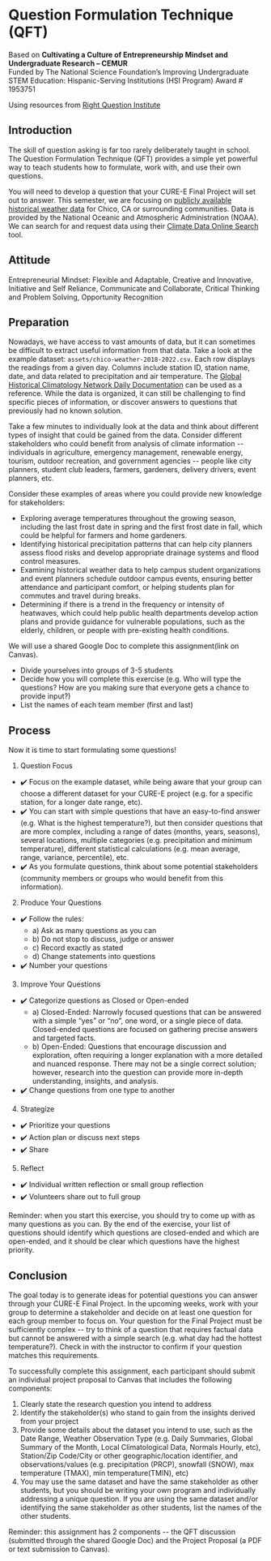 # Question Formulation Technique (QFT)

Based on **Cultivating a Culture of Entrepreneurship Mindset and Undergraduate Research – CEMUR**<br>
Funded by The National Science Foundation’s Improving Undergraduate STEM Education: Hispanic-Serving Institutions (HSI Program) Award # 1953751<br>

Using resources from [Right Question Institute](https://rightquestion.org/education/resources/)

## Introduction

The skill of question asking is far too rarely deliberately taught in school. The Question Formulation Technique (QFT) provides a simple yet powerful way to teach students how to formulate, work with, and use their own questions.<br>

You will need to develop a question that your CURE-E Final Project will set out to answer. This semester, we are focusing on [publicly available historical weather data](https://www.ncdc.noaa.gov/cdo-web/datasets) for Chico, CA or surrounding communities. Data is provided by the National Oceanic and Atmospheric Administration (NOAA). We can search for and request data using their [Climate Data Online Search](https://www.ncei.noaa.gov/cdo-web/search) tool.<br>

## Attitude

Entrepreneurial Mindset: Flexible and Adaptable, Creative and Innovative, Initiative and Self Reliance, Communicate and Collaborate, Critical Thinking and Problem Solving, Opportunity Recognition

## Preparation

Nowadays, we have access to vast amounts of data, but it can sometimes be difficult to extract useful information from that data. Take a look at the example dataset: `assets/chico-weather-2018-2022.csv`. Each row displays the readings from a given day. Columns include station ID, station name, date, and data related to precipitation and air temperature. The [Global Historical Climatology Network Daily Documentation](https://www.ncei.noaa.gov/pub/data/cdo/documentation/GHCND_documentation.pdf) can be used as a reference. While the data is organized, it can still be challenging to find specific pieces of information, or discover answers to questions that previously had no known solution.<br>

Take a few minutes to individually look at the data and think about different types of insight that could be gained from the data. Consider different stakeholders who could benefit from analysis of climate information -- individuals in agriculture, emergency management, renewable energy, tourism, outdoor recreation, and government agencies -- people like city planners, student club leaders, farmers, gardeners, delivery drivers, event planners, etc.<br>

Consider these examples of areas where you could provide new knowledge for stakeholders:
* Exploring average temperatures throughout the growing season, including the last frost date in spring and the first frost date in fall, which could be helpful for farmers and home gardeners.
* Identifying historical precipitation patterns that can help city planners assess flood risks and develop appropriate drainage systems and flood control measures.
* Examining historical weather data to help campus student organizations and event planners schedule outdoor campus events, ensuring better attendance and participant comfort, or helping students plan for commutes and travel during breaks.
* Determining if there is a trend in the frequency or intensity of heatwaves, which could help public health departments develop action plans and provide guidance for vulnerable populations, such as the elderly, children, or people with pre-existing health conditions.<br>

We will use a shared Google Doc to complete this assignment(link on Canvas).
- Divide yourselves into groups of 3-5 students
- Decide how you will complete this exercise (e.g. Who will type the questions? How are you making sure that everyone gets a chance to provide input?)
- List the names of each team member (first and last)<br>

## Process

Now it is time to start formulating some questions!<br>

1. Question Focus
  - :heavy_check_mark: Focus on the example dataset, while being aware that your group can choose a different dataset for your CURE-E project (e.g. for a specific station, for a longer date range, etc).
  - :heavy_check_mark: You can start with simple questions that have an easy-to-find answer (e.g. What is the highest temperature?), but then consider questions that are more complex, including a range of dates (months, years, seasons), several locations, multiple categories (e.g. precipitation and minimum temperature), different statistical calculations (e.g. mean average, range, variance, percentile), etc.
  - :heavy_check_mark: As you formulate questions, think about some potential stakeholders (community members or groups who would benefit from this information).
2. Produce Your Questions
  - :heavy_check_mark: Follow the rules:
    - a) Ask as many questions as you can
    - b) Do not stop to discuss, judge or answer
    - c) Record exactly as stated
    - d) Change statements into questions
  - :heavy_check_mark: Number your questions
3. Improve Your Questions
  - :heavy_check_mark: Categorize questions as Closed or Open-ended
    - a) Closed-Ended: Narrowly focused questions that can be answered with a simple “yes” or “no”, one word, or a single piece of data. Closed-ended questions are focused on gathering precise answers and targeted facts.
    - b) Open-Ended: Questions that encourage discussion and exploration, often requiring a longer explanation with a more detailed and nuanced response. There may not be a single correct solution; however, research into the question can provide more in-depth understanding, insights, and analysis.
  - :heavy_check_mark: Change questions from one type to another
4. Strategize
  - :heavy_check_mark: Prioritize your questions
  - :heavy_check_mark: Action plan or discuss next steps
  - :heavy_check_mark: Share
5. Reflect
  - :heavy_check_mark: Individual written reflection or small group reflection
  - :heavy_check_mark: Volunteers share out to full group

Reminder: when you start this exercise, you should try to come up with as many questions as you can. By the end of the exercise, your list of questions should identify which questions are closed-ended and which are open-ended, and it should be clear which questions have the highest priority.<br>

## Conclusion

The goal today is to generate ideas for potential questions you can answer through your CURE-E Final Project. In the upcoming weeks, work with your group to determine a stakeholder and decide on at least one question for each group member to focus on. Your question for the Final Project must be sufficiently complex -- try to think of a question that requires factual data but cannot be answered with a simple search (e.g. what day had the hottest temperature?). Check in with the instructor to confirm if your question matches this requirements.<br>

To successfully complete this assignment, each participant should submit an individual project proposal to Canvas that includes the following components:<br>

1. Clearly state the research question you intend to address
2. Identify the stakeholder(s) who stand to gain from the insights derived from your project
3. Provide some details about the dataset you intend to use, such as the Date Range, Weather Observation Type (e.g. Daily Summaries, Global Summary of the Month, Local Climatological Data, Normals Hourly, etc), Station/Zip Code/City or other geographic/location identifier, and observations/values (e.g. precipitation (PRCP), snowfall (SNOW), max temperature (TMAX), min temperature(TMIN), etc)
4. You may use the same dataset and have the same stakeholder as other students, but you should be writing your own program and individually addressing a unique question. If you are using the same dataset and/or identifying the same stakeholder as other students, list the names of the other students.<br>

Reminder: this assignment has 2 components -- the QFT discussion (submitted through the shared Google Doc) and the Project Proposal (a PDF or text submission to Canvas).
